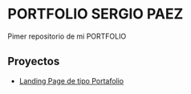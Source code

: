 # PORTFOLIO SERGIO PAEZ

Pimer repositorio de mi PORTFOLIO

## Proyectos

- [Landing Page de tipo Portafolio](https://SergioPaez96.github.io/portfolio-sergio/portafolio)